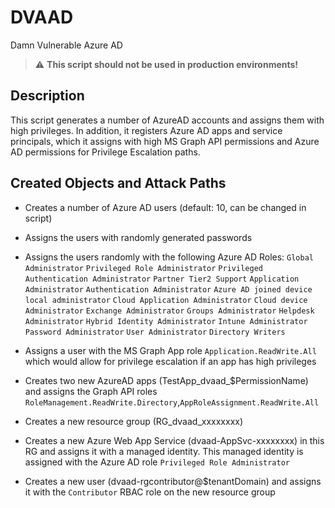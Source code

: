 # DVAAD
Damn Vulnerable Azure AD   
> :warning: **This script should not be used in production environments!**

## Description
This script generates a number of AzureAD accounts and assigns them with high privileges.
In addition, it registers Azure AD apps and service principals, which it assigns with high MS Graph API permissions and Azure AD permissions for Privilege Escalation paths.

## Created Objects and Attack Paths
- Creates a number of Azure AD users (default: 10, can be changed in script)
- Assigns the users with randomly generated passwords
- Assigns the users randomly with the following Azure AD Roles: 
    `Global Administrator`
    `Privileged Role Administrator`
    `Privileged Authentication Administrator`
    `Partner Tier2 Support`
    `Application Administrator`
    `Authentication Administrator`
    `Azure AD joined device local administrator`
    `Cloud Application Administrator`
    `Cloud device Administrator`
    `Exchange Administrator`
    `Groups Administrator`
    `Helpdesk Administrator`
    `Hybrid Identity Administrator`
    `Intune Administrator`
    `Password Administrator`
    `User Administrator`
    `Directory Writers`
    
- Assigns a user with the MS Graph App role `Application.ReadWrite.All` which would allow for privilege escalation if an app has high privileges
- Creates two new AzureAD apps (TestApp_dvaad_$PermissionName) and assigns the Graph API roles `RoleManagement.ReadWrite.Directory`,`AppRoleAssignment.ReadWrite.All`
- Creates a new resource group (RG_dvaad_xxxxxxxx)
- Creates a new Azure Web App Service (dvaad-AppSvc-xxxxxxxx) in this RG and assigns it with a managed identity. This managed identity is assigned with the Azure AD role 
    `Privileged Role Administrator`
- Creates a new user (dvaad-rgcontributor@$tenantDomain) and assigns it with the `Contributor` RBAC role on the new resource group